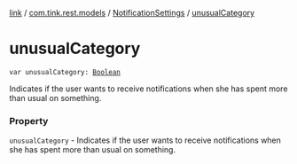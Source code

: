 [link](../../index.md) / [com.tink.rest.models](../index.md) / [NotificationSettings](index.md) / [unusualCategory](./unusual-category.md)

# unusualCategory

`var unusualCategory: `[`Boolean`](https://kotlinlang.org/api/latest/jvm/stdlib/kotlin/-boolean/index.html)

Indicates if the user wants to receive notifications when she has spent more than usual on something.

### Property

`unusualCategory` - Indicates if the user wants to receive notifications when she has spent more than usual on something.